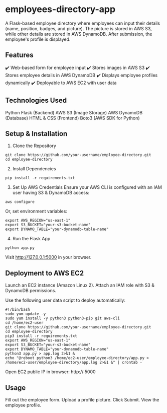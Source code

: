 # employees-directory-app
A Flask-based employee directory where employees can input their details (name, position, badges, and picture). The picture is stored in AWS S3, while other details are stored in AWS DynamoDB. After submission, the employee's profile is displayed.


## Features
✔️ Web-based form for employee input
✔️ Stores images in AWS S3
✔️ Stores employee details in AWS DynamoDB
✔️ Displays employee profiles dynamically
✔️ Deployable to AWS EC2 with user data

## Technologies Used
Python Flask (Backend)
AWS S3 (Image Storage)
AWS DynamoDB (Database)
HTML & CSS (Frontend)
Boto3 (AWS SDK for Python)

## Setup & Installation
1. Clone the Repository
```
git clone https://github.com/your-username/employee-directory.git
cd employee-directory
```

2. Install Dependencies
```
pip install -r requirements.txt
```

3. Set Up AWS Credentials
Ensure your AWS CLI is configured with an IAM user having S3 & DynamoDB access:

```
aws configure
```

Or, set environment variables:

```
export AWS_REGION="us-east-1"
export S3_BUCKET="your-s3-bucket-name"
export DYNAMO_TABLE="your-dynamodb-table-name"
```

4. Run the Flask App
```
python app.py
```
Visit http://127.0.0.1:5000 in your browser.

## Deployment to AWS EC2
Launch an EC2 instance (Amazon Linux 2).
Attach an IAM role with S3 & DynamoDB permissions.

Use the following user data script to deploy automatically:
```
#!/bin/bash
sudo yum update -y
sudo yum install -y python3 python3-pip git aws-cli
cd /home/ec2-user
git clone https://github.com/your-username/employee-directory.git
cd employee-directory
pip3 install -r requirements.txt
export AWS_REGION="us-east-1"
export S3_BUCKET="your-s3-bucket-name"
export DYNAMO_TABLE="your-dynamodb-table-name"
python3 app.py > app.log 2>&1 &
echo "@reboot python3 /home/ec2-user/employee-directory/app.py > /home/ec2-user/employee-directory/app.log 2>&1 &" | crontab -
```

Open EC2 public IP in browser:
http://<ec2-public-ip>:5000

## Usage
Fill out the employee form.
Upload a profile picture.
Click Submit.
View the employee profile.

